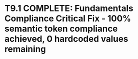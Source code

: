 # T9.1 COMPLETE: Fundamentals Compliance Critical Fix - 100% semantic token compliance achieved, 0 hardcoded values remaining
